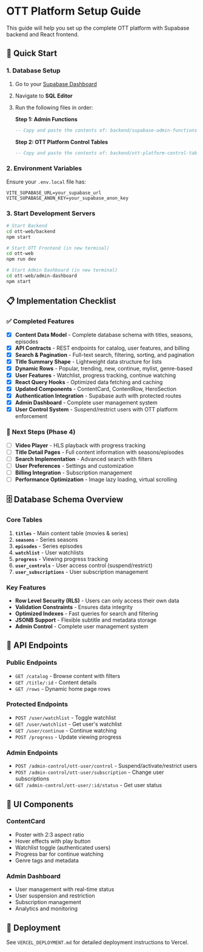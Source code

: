 # OTT Platform Setup Guide

This guide will help you set up the complete OTT platform with Supabase backend and React frontend.

## 🚀 **Quick Start**

### 1. **Database Setup**

1. Go to your [Supabase Dashboard](https://supabase.com/dashboard)
2. Navigate to **SQL Editor**
3. Run the following files in order:

   **Step 1: Admin Functions**
   ```sql
   -- Copy and paste the contents of: backend/supabase-admin-functions.sql
   ```

   **Step 2: OTT Platform Control Tables**
   ```sql
   -- Copy and paste the contents of: backend/ott-platform-control-tables.sql
   ```

### 2. **Environment Variables**

Ensure your `.env.local` file has:
```env
VITE_SUPABASE_URL=your_supabase_url
VITE_SUPABASE_ANON_KEY=your_supabase_anon_key
```

### 3. **Start Development Servers**

```bash
# Start Backend
cd ott-web/backend
npm start

# Start OTT Frontend (in new terminal)
cd ott-web
npm run dev

# Start Admin Dashboard (in new terminal)
cd ott-web/admin-dashboard
npm start
```

## 📋 **Implementation Checklist**

### ✅ **Completed Features**

- [x] **Content Data Model** - Complete database schema with titles, seasons, episodes
- [x] **API Contracts** - REST endpoints for catalog, user features, and billing
- [x] **Search & Pagination** - Full-text search, filtering, sorting, and pagination
- [x] **Title Summary Shape** - Lightweight data structure for lists
- [x] **Dynamic Rows** - Popular, trending, new, continue, mylist, genre-based
- [x] **User Features** - Watchlist, progress tracking, continue watching
- [x] **React Query Hooks** - Optimized data fetching and caching
- [x] **Updated Components** - ContentCard, ContentRow, HeroSection
- [x] **Authentication Integration** - Supabase auth with protected routes
- [x] **Admin Dashboard** - Complete user management system
- [x] **User Control System** - Suspend/restrict users with OTT platform enforcement

### 🔄 **Next Steps (Phase 4)**

- [ ] **Video Player** - HLS playback with progress tracking
- [ ] **Title Detail Pages** - Full content information with seasons/episodes
- [ ] **Search Implementation** - Advanced search with filters
- [ ] **User Preferences** - Settings and customization
- [ ] **Billing Integration** - Subscription management
- [ ] **Performance Optimization** - Image lazy loading, virtual scrolling

## 🗄️ **Database Schema Overview**

### **Core Tables**

1. **`titles`** - Main content table (movies & series)
2. **`seasons`** - Series seasons
3. **`episodes`** - Series episodes
4. **`watchlist`** - User watchlists
5. **`progress`** - Viewing progress tracking
6. **`user_controls`** - User access control (suspend/restrict)
7. **`user_subscriptions`** - User subscription management

### **Key Features**

- **Row Level Security (RLS)** - Users can only access their own data
- **Validation Constraints** - Ensures data integrity
- **Optimized Indexes** - Fast queries for search and filtering
- **JSONB Support** - Flexible subtitle and metadata storage
- **Admin Control** - Complete user management system

## 🔧 **API Endpoints**

### **Public Endpoints**
- `GET /catalog` - Browse content with filters
- `GET /title/:id` - Content details
- `GET /rows` - Dynamic home page rows

### **Protected Endpoints**
- `POST /user/watchlist` - Toggle watchlist
- `GET /user/watchlist` - Get user's watchlist
- `GET /user/continue` - Continue watching
- `POST /progress` - Update viewing progress

### **Admin Endpoints**
- `POST /admin-control/ott-user/control` - Suspend/activate/restrict users
- `POST /admin-control/ott-user/subscription` - Change user subscriptions
- `GET /admin-control/ott-user/:id/status` - Get user status

## 🎨 **UI Components**

### **ContentCard**
- Poster with 2:3 aspect ratio
- Hover effects with play button
- Watchlist toggle (authenticated users)
- Progress bar for continue watching
- Genre tags and metadata

### **Admin Dashboard**
- User management with real-time status
- User suspension and restriction
- Subscription management
- Analytics and monitoring

## 🚀 **Deployment**

See `VERCEL_DEPLOYMENT.md` for detailed deployment instructions to Vercel.
